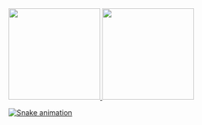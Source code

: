 
<div>
<a href="https://github.com/VictorFernandes019">
<img height="180em" src="https://github-readme-stats.vercel.app/api/top-langs/?username=VictorFernandes019&layout=compact&langs_count=7&theme=dark"/>
<img height="180em" src="https://github-readme-stats.vercel.app/api?username=VictorFernandes019&show_icons=true&theme=dark&include_all_commits=true&count_private=true"/>
</div>

 
![Snake animation](https://github.com/VictorFernandes019/VictorFernandes019/blob/output/github-contribution-grid-snake.svg)
</div>  
